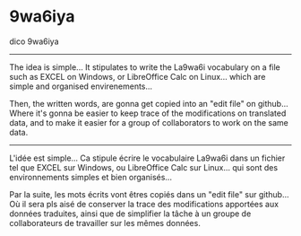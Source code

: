 # 9wa6iya
dico 9wa6iya
*******************


The idea is simple...
It stipulates to write the La9wa6i vocabulary on a file such as EXCEL on Windows, or LibreOffice Calc on Linux... which are simple and organised envirenements...

Then, the written words, are gonna get copied into an "edit file" on github... Where it's gonna be easier to keep trace of the modifications on translated data, and to make it easier for a group of collaborators to work on the same data.

*******************

L'idée est simple...
Ca stipule écrire le vocabulaire La9wa6i dans un fichier tel que EXCEL sur Windows, ou LibreOffice Calc sur Linux... qui sont des environnements simples et bien organisés...

Par la suite, les mots écrits vont êtres copiés dans un "edit file" sur github... Où il sera pls aisé de conserver la trace des modifications apportées aux données traduites, ainsi que de simplifier la tâche à un groupe de collaborateurs de travailler sur les mêmes données.
